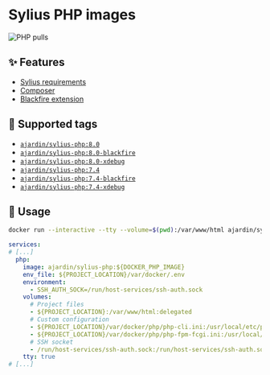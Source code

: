 Sylius PHP images
=================
![PHP pulls](https://img.shields.io/docker/pulls/ajardin/sylius-php?style=for-the-badge)

✨ Features
-----------
* [Sylius requirements][1]
* [Composer][2]
* [Blackfire extension][3]

🐳 Supported tags
-----------------
* [`ajardin/sylius-php:8.0`](/sylius/php/8.0/Dockerfile)
* [`ajardin/sylius-php:8.0-blackfire`](/sylius/php/8.0/blackfire/Dockerfile)
* [`ajardin/sylius-php:8.0-xdebug`](/sylius/php/8.0/xdebug/Dockerfile)
* [`ajardin/sylius-php:7.4`](/sylius/php/7.4/Dockerfile)
* [`ajardin/sylius-php:7.4-blackfire`](/sylius/php/7.4/blackfire/Dockerfile)
* [`ajardin/sylius-php:7.4-xdebug`](/sylius/php/7.4/xdebug/Dockerfile)

🚀 Usage
--------
```bash
docker run --interactive --tty --volume=$(pwd):/var/www/html ajardin/sylius-php:8.0 sh
```

```yaml
services:
# [...]
  php:
    image: ajardin/sylius-php:${DOCKER_PHP_IMAGE}
    env_file: ${PROJECT_LOCATION}/var/docker/.env
    environment:
      - SSH_AUTH_SOCK=/run/host-services/ssh-auth.sock
    volumes:
      # Project files
      - ${PROJECT_LOCATION}:/var/www/html:delegated
      # Custom configuration
      - ${PROJECT_LOCATION}/var/docker/php/php-cli.ini:/usr/local/etc/php/php-cli.ini:ro
      - ${PROJECT_LOCATION}/var/docker/php/php-fpm-fcgi.ini:/usr/local/etc/php/php-fpm-fcgi.ini:ro
      # SSH socket
      - /run/host-services/ssh-auth.sock:/run/host-services/ssh-auth.sock
    tty: true
# [...]
```

<!-- Resources -->
[1]: https://docs.sylius.com/en/latest/book/installation/requirements.html
[2]: https://getcomposer.org/
[3]: https://blackfire.io/docs/introduction
